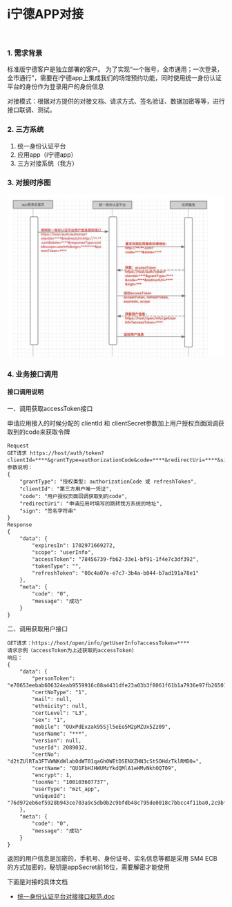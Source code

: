 # i宁德APP对接

<br>

### 1. 需求背景
标准版宁德客户是独立部署的客户。
为了实现“一个账号，全市通用；一次登录，全市通行”，需要在i宁德app上集成我们的场馆预约功能，同时使用统一身份认证平台的身份作为登录用户的身份信息

对接模式：根据对方提供的对接文档、请求方式、签名验证、数据加密等等，进行接口联调、测试。

### 2. 三方系统

1. 统一身份认证平台
2. 应用app（i宁德app）
3. 三方对接系统（我方）

### 3. 对接时序图

![](./../images/i宁德app对接时序图.png)

### 4. 业务接口调用

#### 接口调用说明
一、调用获取accessToken接口

申请应用接入的时候分配的 clientId 和 clientSecret参数加上用户授权页面回调获取到的code来获取令牌
```
Request
GET请求 https://host/auth/token?clientId=****&grantType=authorizationCode&code=****&redirectUri=****&sign=*** 
参数说明：
{
    "grantType": "授权类型: authorizationCode 或 refreshToken",
    "clientId": "第三方用户唯一凭证",
    "code": "用户授权页面回调获取到的code",
    "redirectUri": "申请应用时填写的跳转我方系统的地址",
    "sign": "签名字符串"
}
Response
{
    "data": {
        "expiresIn": 1702971669272,
        "scope": "userInfo",
        "accessToken": "78456739-fb62-33e1-bf91-1f4e7c3df392",
        "tokenType": "",
        "refreshToken": "00c4a07e-e7c7-3b4a-b044-b7ad191a78e1"
    },
    "meta": {
        "code": "0",
        "message": "成功"
    }
}
```

二、调用获取用户接口
```
GET请求：https://host/open/info/getUserInfo?accessToken=**** 
请求示例（accessToken为上述获取的accessToken）
响应：
{
    "data": {
        "personToken": "e70653eebab606324eab9559916c08a4431dfe23a03b3f8061f61b1a7936e97fb26501a348dfa4894c12fdc12c4cc381b794e19f7edd26c18f32aeb626136ea0363f64bd06e747588af6ed90845b86d678cca268844edaaab1a2976061c531ddbb58c4cc1e8509ebf4b4fccde2f05bb7994ff66a2360707f9af15939b1443e153599b277c95e90226af751b5c32b090c4ce0f2de9d8b341e3fa8cbb54b048c6a",
        "certNoType": "1",
        "mail": null,
        "ethnicity": null,
        "certLevel": "L3",
        "sex": "1",
        "mobile": "OUxPdExzak95Sjl5eEo5M2pMZUx5Zz09",
        "userName": "***",
        "version": null,
        "userId": 2089032,
        "certNo": "d2tZUlRTa3FTVWNKdWlab0dWT01qaGh0WEtDSENXZHN3cStSOHdzTklRMD0=",
        "certName": "QU1FbHJHWUMzYkdQMlA1eHMvNkhOQT09",
        "encrypt": 1,
        "toonNo": "100103607737",
        "userType": "mzt_app",
        "uniqueId": "76d972eb6ef5928b943ce703a9c5db0b2c9bfdb48c795de0018c7bbcc4f11ba0,2c9bfd0d8c40b89c018c4433e09b6b90"
    },
    "meta": {
        "code": "0",
        "message": "成功"
    }
}
```
返回的用户信息是加密的，手机号、身份证号、实名信息等都是采用 SM4 ECB 的方式加密的，秘钥是appSecret前16位，需要解密才能使用


下面是对接的具体文档

- [统一身份认证平台对接接口规范.doc](../doc/附件3-1-1：《i宁德APP应用服务统一身份认证平台接入规范》.pdf)

